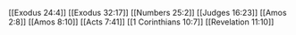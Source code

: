[[Exodus 24:4]]
[[Exodus 32:17]]
[[Numbers 25:2]]
[[Judges 16:23]]
[[Amos 2:8]]
[[Amos 8:10]]
[[Acts 7:41]]
[[1 Corinthians 10:7]]
[[Revelation 11:10]]
